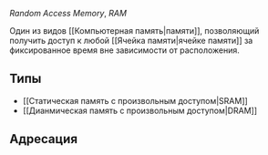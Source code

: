 *Random Access Memory*, *RAM*

Один из видов [[Компьютерная память|памяти]], позволяющий получить доступ к любой [[Ячейка памяти|ячейке памяти]] за фиксированное время вне зависимости от расположения.

## Типы

- [[Статическая память с произвольным доступом|SRAM]]
- [[Дианмическая память с произвольным доступом|DRAM]]

## Адресация